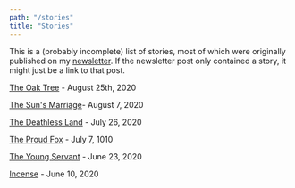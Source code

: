 ```yaml
---
path: "/stories"
title: "Stories"
---
```


This is a (probably incomplete) list of stories, most of which were originally published on my [newsletter](https://simonsarris.substack.com). If the newsletter post only contained a story, it might just be a link to that post.


[The Oak Tree](/stories/oak-tree) - August 25th, 2020

[The Sun's Marriage](/stories/suns-marriage)- August 7, 2020

[The Deathless Land](https://simonsarris.substack.com/p/the-deathless-land) - July 26, 2020

[The Proud Fox](https://simonsarris.substack.com/p/the-proud-fox) - July 7, 1010

[The Young Servant](/stories/young-servant) - June 23, 2020

[Incense](/stories/incense) - June 10, 2020